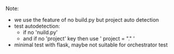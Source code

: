 
Note:
- we use the feature of no build.py but project auto detection
- test autodetection:
  - if no 'nuild.py'
  - and if no 'project' key then use ' project = "." '
- minimal test with flask, maybe not suitable for orchestrator test
